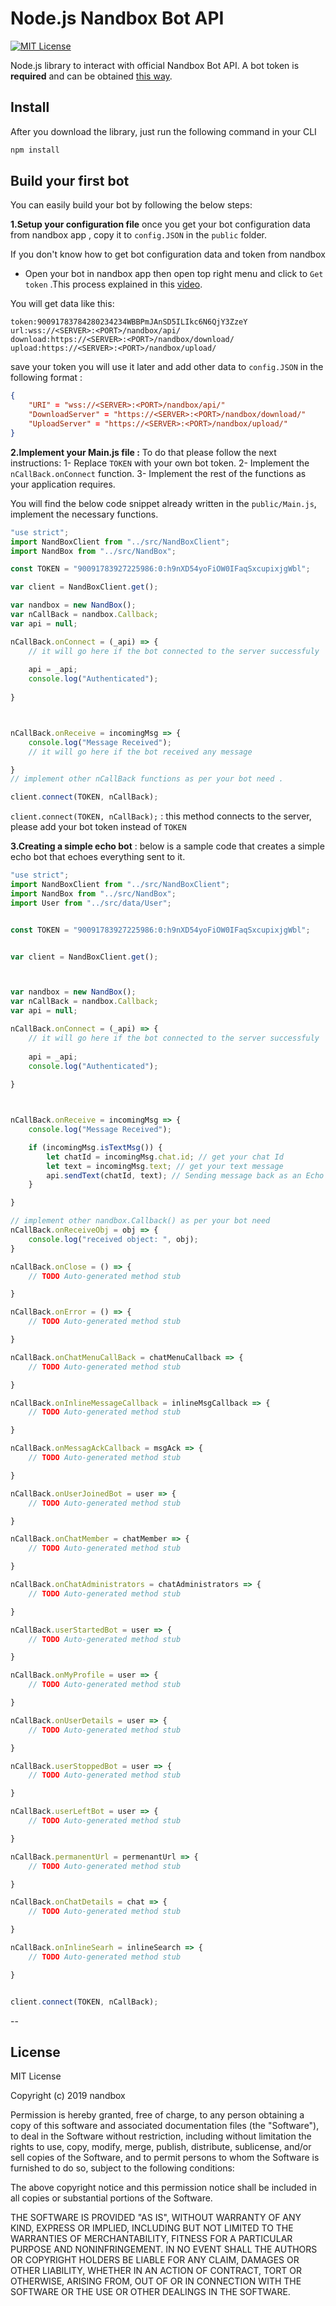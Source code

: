 # Node.js Nandbox Bot API
[![MIT License](http://img.shields.io/badge/license-MIT-blue.svg?style=flat)](https://github.com/AmirAlahmedy/nandboxbotsapi/blob/master/LICENSE)

Node.js library to interact with official Nandbox Bot API. A bot token is **required** and can be obtained [this way](https://www.youtube.com/watch?v=FXb6tjOuxSc).

## Install
After you download the library, just run the following command in your CLI
```bash
npm install
```

## Build your first bot
You can easily build your bot by following the below steps:

**1.Setup your configuration file** once you get your bot configuration data from nandbox app , copy it to `config.JSON` in the            `public` folder.

If you don't know how to get bot configuration data and token from nandbox 

- Open your bot in nandbox app then open  top right menu and click to `Get token` .This process explained in this [video](https://www.youtube.com/watch?v=FXb6tjOuxSc&feature=youtu.be).


You will get data like this:
``` 
token:90091783784280234234WBBPmJAnSD5ILIkc6N6QjY3ZzeY
url:wss://<SERVER>:<PORT>/nandbox/api/  
download:https://<SERVER>:<PORT>/nandbox/download/  
upload:https://<SERVER>:<PORT>/nandbox/upload/
```
save your token you will use it later and add other data to  `config.JSON` in the following format :
```JSON 
{
    "URI" = "wss://<SERVER>:<PORT>/nandbox/api/"
    "DownloadServer" = "https://<SERVER>:<PORT>/nandbox/download/"  
    "UploadServer" = "https://<SERVER>:<PORT>/nandbox/upload/"
}
```

**2.Implement your Main.js file :** To do that please follow the next instructions:
1- Replace `TOKEN` with your own bot token.
2- Implement the `nCallBack.onConnect` function.
3- Implement the rest of the functions as your application requires.

You will find the below code snippet already written in the `public/Main.js`, implement the necessary functions.
```js
"use strict";
import NandBoxClient from "../src/NandBoxClient";
import NandBox from "../src/NandBox";

const TOKEN = "90091783927225986:0:h9nXD54yoFiOW0IFaqSxcupixjgWbl";

var client = NandBoxClient.get();

var nandbox = new NandBox();
var nCallBack = nandbox.Callback;
var api = null;

nCallBack.onConnect = (_api) => {
    // it will go here if the bot connected to the server successfuly 
    
    api = _api;
    console.log("Authenticated");
   
}



nCallBack.onReceive = incomingMsg => {
    console.log("Message Received");
    // it will go here if the bot received any message 

}
// implement other nCallBack functions as per your bot need .

client.connect(TOKEN, nCallBack);
```
`client.connect(TOKEN, nCallBack);` : this method connects to the server, please add your bot token  instead of `TOKEN`

**3.Creating a simple echo bot** : below is a sample code that creates a simple echo bot that echoes everything sent to it.
```js
"use strict";
import NandBoxClient from "../src/NandBoxClient";
import NandBox from "../src/NandBox";
import User from "../src/data/User";


const TOKEN = "90091783927225986:0:h9nXD54yoFiOW0IFaqSxcupixjgWbl";


var client = NandBoxClient.get();



var nandbox = new NandBox();
var nCallBack = nandbox.Callback;
var api = null;

nCallBack.onConnect = (_api) => {
    // it will go here if the bot connected to the server successfuly 
    
    api = _api;
    console.log("Authenticated");
   
}



nCallBack.onReceive = incomingMsg => {
    console.log("Message Received");

    if (incomingMsg.isTextMsg()) {
        let chatId = incomingMsg.chat.id; // get your chat Id
        let text = incomingMsg.text; // get your text message
        api.sendText(chatId, text); // Sending message back as an Echo
    }

}

// implement other nandbox.Callback() as per your bot need
nCallBack.onReceiveObj = obj => {
    console.log("received object: ", obj);
}

nCallBack.onClose = () => {
    // TODO Auto-generated method stub

}

nCallBack.onError = () => {
    // TODO Auto-generated method stub

}

nCallBack.onChatMenuCallBack = chatMenuCallback => {
    // TODO Auto-generated method stub

}

nCallBack.onInlineMessageCallback = inlineMsgCallback => {
    // TODO Auto-generated method stub

}

nCallBack.onMessagAckCallback = msgAck => {
    // TODO Auto-generated method stub

}

nCallBack.onUserJoinedBot = user => {
    // TODO Auto-generated method stub

}

nCallBack.onChatMember = chatMember => {
    // TODO Auto-generated method stub

}

nCallBack.onChatAdministrators = chatAdministrators => {
    // TODO Auto-generated method stub

}

nCallBack.userStartedBot = user => {
    // TODO Auto-generated method stub

}

nCallBack.onMyProfile = user => {
    // TODO Auto-generated method stub

}

nCallBack.onUserDetails = user => {
    // TODO Auto-generated method stub

}

nCallBack.userStoppedBot = user => {
    // TODO Auto-generated method stub

}

nCallBack.userLeftBot = user => {
    // TODO Auto-generated method stub

}

nCallBack.permanentUrl = permenantUrl => {
    // TODO Auto-generated method stub

}

nCallBack.onChatDetails = chat => {
    // TODO Auto-generated method stub

}

nCallBack.onInlineSearh = inlineSearch => {
    // TODO Auto-generated method stub

}


client.connect(TOKEN, nCallBack);
```
--
## License 
MIT License

Copyright (c) 2019 nandbox

Permission is hereby granted, free of charge, to any person obtaining a copy
of this software and associated documentation files (the "Software"), to deal
in the Software without restriction, including without limitation the rights
to use, copy, modify, merge, publish, distribute, sublicense, and/or sell
copies of the Software, and to permit persons to whom the Software is
furnished to do so, subject to the following conditions:

The above copyright notice and this permission notice shall be included in all
copies or substantial portions of the Software.

THE SOFTWARE IS PROVIDED "AS IS", WITHOUT WARRANTY OF ANY KIND, EXPRESS OR
IMPLIED, INCLUDING BUT NOT LIMITED TO THE WARRANTIES OF MERCHANTABILITY,
FITNESS FOR A PARTICULAR PURPOSE AND NONINFRINGEMENT. IN NO EVENT SHALL THE
AUTHORS OR COPYRIGHT HOLDERS BE LIABLE FOR ANY CLAIM, DAMAGES OR OTHER
LIABILITY, WHETHER IN AN ACTION OF CONTRACT, TORT OR OTHERWISE, ARISING FROM,
OUT OF OR IN CONNECTION WITH THE SOFTWARE OR THE USE OR OTHER DEALINGS IN THE
SOFTWARE.